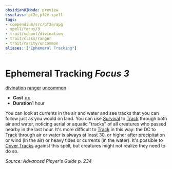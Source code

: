 ```yaml
---
obsidianUIMode: preview
cssclass: pf2e,pf2e-spell
tags:
- compendium/src/pf2e/apg
- spell/focus/3
- trait/school/divination
- trait/class/ranger
- trait/rarity/uncommon
aliases: ["Ephemeral Tracking"]
---
```

# Ephemeral Tracking *Focus 3*   
[divination](divination.md)  [ranger](rules/traits/ranger.md)  [uncommon](uncommon.md)  

- **Cast** [>>](chapter-9-playing-the-game.md#Actions "Two-Action") 
- **Duration**1 hour

You can look at currents in the air and water and see tracks that you can follow just as you would on land. You can use [Survival](../skills.md#Survival) to [Track](track.md) through both air and water, noticing aerial or aquatic "tracks" of all creatures who passed nearby in the last hour. It's more difficult to [Track](track.md) in this way: the DC to [Track](track.md) through air or water is always at least 30, or higher after precipitation or wind (in the air) or heavy tides or currents (in the water). It's possible to [Cover Tracks](cover-tracks.md) against this spell, but creatures might not realize they need to do so.

*Source: Advanced Player's Guide p. 234*
